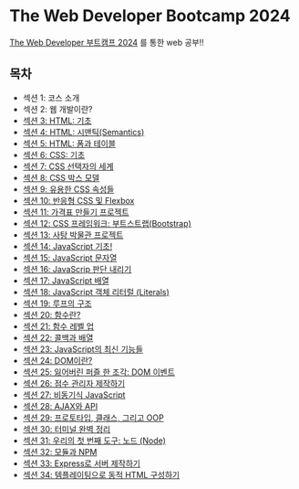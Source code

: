 # The Web Developer Bootcamp 2024

<a href="https://www.udemy.com/course/the-web-developer-bootcamp">The Web Developer 부트캠프 2024</a> 를 통한 web 공부!!

## 목차

<ul>
    <li>섹션 1: 코스 소개</li>
    <li>섹션 2: 웹 개발이란?</li>
    <li><a href="https://github.com/songsurl00/TheWebDevStudy/tree/main/01_HTML_Intro">섹션 3: HTML: 기초</a></li>
    <li><a href="https://github.com/songsurl00/TheWebDevStudy/tree/main/02_HTML_Semantic">섹션 4: HTML: 시맨틱(Semantics)</a></li>
    <li><a href="https://github.com/songsurl00/TheWebDevStudy/tree/main/03_HTML_Form & Table">섹션 5: HTML: 폼과 테이블</a></li>
    <li><a href="https://github.com/songsurl00/TheWebDevStudy/tree/main/04_CSS_Intro">섹션 6: CSS: 기초</a></li>
    <li><a href="https://github.com/songsurl00/TheWebDevStudy/tree/main/05_CSS_Selectors">섹션 7: CSS 선택자의 세계</a></li>
    <li><a href="https://github.com/songsurl00/TheWebDevStudy/tree/main/06_CSS_Box Model & Units">섹션 8: CSS 박스 모델</a></li>
    <li><a href="https://github.com/songsurl00/TheWebDevStudy/tree/main/07_CSS_Other Properties">섹션 9: 유용한 CSS 속성들</a></li>
    <li><a href="https://github.com/songsurl00/TheWebDevStudy/tree/main/08_CSS_Flexbox & Responsive">섹션 10: 반응형 CSS 및 Flexbox</a></li>
    <li><a href="https://github.com/songsurl00/TheWebDevStudy/tree/main/Project/PriceTable">섹션 11: 가격표 만들기 프로젝트</a></li>
    <li><a href="https://github.com/songsurl00/TheWebDevStudy/tree/main/09_CSS_Bootstrap">섹션 12: CSS 프레임워크: 부트스트랩(Bootstrap)</a></li>
    <li><a href="https://github.com/songsurl00/TheWebDevStudy/tree/main/Project/Museum Of Candy">섹션 13: 사탕 박물관 프로젝트</a></li>
    <li><a href="https://github.com/songsurl00/TheWebDevStudy/tree/main/10_JS_Intro">섹션 14: JavaScript 기초!</a></li>
    <li><a href="https://github.com/songsurl00/TheWebDevStudy/tree/main/11_JS_Strings">섹션 15: JavaScript 문자열</a></li>
    <li><a href="https://github.com/songsurl00/TheWebDevStudy/tree/main/12_JS_Boolean Logic">섹션 16: JavaScrip 판단 내리기</a></li>
    <li><a href="https://github.com/songsurl00/TheWebDevStudy/tree/main/13_JS_Arrays">섹션 17: JavaScript 배열</a></li>
    <li><a href="https://github.com/songsurl00/TheWebDevStudy/tree/main/14_JS_Objects">섹션 18: JavaScript 객체 리터럴 (Literals)</a></li>
    <li><a href="https://github.com/songsurl00/TheWebDevStudy/tree/main/15_JS_Loops">섹션 19: 루프의 구조</a></li>
    <li><a href="https://github.com/songsurl00/TheWebDevStudy/tree/main/16_JS_Functions Intro">섹션 20: 함수란?</a></li>
    <li><a href="https://github.com/songsurl00/TheWebDevStudy/tree/main/17_JS_More Functions">섹션 21: 함수 레벨 업</a></li>
    <li><a href="https://github.com/songsurl00/TheWebDevStudy/tree/main/18_JS_Callback Method">섹션 22: 콜백과 배열</a></li>
    <li><a href="https://github.com/songsurl00/TheWebDevStudy/tree/main/19_JS_New Features">섹션 23: JavaScript의 최신 기능들</a></li>
    <li><a href="https://github.com/songsurl00/TheWebDevStudy/tree/main/20_DOM_Intro">섹션 24: DOM이란?</a></li>
    <li><a href="https://github.com/songsurl00/TheWebDevStudy/tree/main/21_DOM_Events">섹션 25: 잃어버린 퍼즐 한 조각: DOM 이벤트</a></li>
    <li><a href="https://github.com/songsurl00/TheWebDevStudy/tree/main/Project/ScoreKeeper">섹션 26: 점수 관리자 제작하기</a></li>
    <li><a href="https://github.com/songsurl00/TheWebDevStudy/tree/main/22_JS_Async">섹션 27: 비동기식 JavaScript</a></li>
    <li><a href="https://github.com/songsurl00/TheWebDevStudy/tree/main/23_JS_AJAX & API">섹션 28: AJAX와 API</a></li>
    <li><a href="https://github.com/songsurl00/TheWebDevStudy/tree/main/24_JS_OOP">섹션 29: 프로토타입, 클래스, 그리고 OOP</a></li>
    <li><a href="https://github.com/songsurl00/TheWebDevStudy/tree/main/25_Terminal">섹션 30: 터미널 완벽 정리</a></li>
    <li><a href="https://github.com/songsurl00/TheWebDevStudy/tree/main/26_Node_Intro">섹션 31: 우리의 첫 번째 도구: 노드 (Node)</a></li>
    <li><a href="https://github.com/songsurl00/TheWebDevStudy/tree/main/27_Node_Modules & NPM">섹션 32: 모듈과 NPM</a></li>
    <li><a href="https://github.com/songsurl00/TheWebDevStudy/tree/main/28_Express_Intro">섹션 33: Express로 서버 제작하기</a></li>
    <li><a href="https://github.com/songsurl00/TheWebDevStudy/tree/main/29_Express_Templating">섹션 34: 템플레이팅으로 동적 HTML 구성하기</a></li>
</ul>
